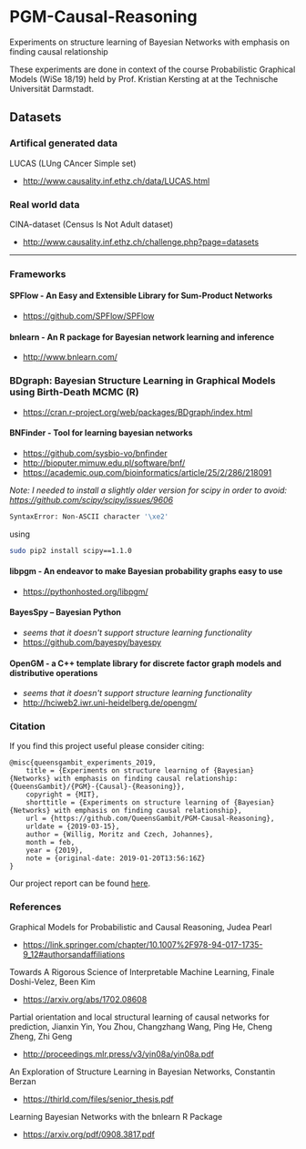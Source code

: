 # PGM-Causal-Reasoning
Experiments on structure learning of Bayesian Networks with emphasis on finding causal relationship

These experiments are done in context of the course Probabilistic Graphical Models (WiSe 18/19) held by Prof. Kristian Kersting at at the Technische Universität Darmstadt.

## Datasets

### Artifical generated data

LUCAS (LUng CAncer Simple set)
* http://www.causality.inf.ethz.ch/data/LUCAS.html

### Real world data

CINA-dataset (Census Is Not Adult dataset)
* http://www.causality.inf.ethz.ch/challenge.php?page=datasets

---

### Frameworks

#### SPFlow - An Easy and Extensible Library for Sum-Product Networks
* https://github.com/SPFlow/SPFlow

#### bnlearn - An R package for Bayesian network learning and inference 
* http://www.bnlearn.com/

### BDgraph: Bayesian Structure Learning in Graphical Models using Birth-Death MCMC (R)
* https://cran.r-project.org/web/packages/BDgraph/index.html

#### BNFinder - Tool for learning bayesian networks 
* https://github.com/sysbio-vo/bnfinder
* http://bioputer.mimuw.edu.pl/software/bnf/
* https://academic.oup.com/bioinformatics/article/25/2/286/218091

_Note: I needed to install a slightly older version for scipy in order to avoid: https://github.com/scipy/scipy/issues/9606_
```bash
SyntaxError: Non-ASCII character '\xe2'
```
using
```bash
sudo pip2 install scipy==1.1.0
```

#### libpgm - An endeavor to make Bayesian probability graphs easy to use
* https://pythonhosted.org/libpgm/

#### BayesSpy – Bayesian Python
* _seems that it doesn't support structure learning functionality_
* https://github.com/bayespy/bayespy

#### OpenGM - a C++ template library for discrete factor graph models and distributive operations
* _seems that it doesn't support structure learning functionality_
* http://hciweb2.iwr.uni-heidelberg.de/opengm/


### Citation

If you find this project useful please consider citing:
```
@misc{queensgambit_experiments_2019,
	title = {Experiments on structure learning of {Bayesian} {Networks} with emphasis on finding causal relationship: {QueensGambit}/{PGM}-{Causal}-{Reasoning}},
	copyright = {MIT},
	shorttitle = {Experiments on structure learning of {Bayesian} {Networks} with emphasis on finding causal relationship},
	url = {https://github.com/QueensGambit/PGM-Causal-Reasoning},
	urldate = {2019-03-15},
	author = {Willig, Moritz and Czech, Johannes},
	month = feb,
	year = {2019},
	note = {original-date: 2019-01-20T13:56:16Z}
}
```

Our project report can be found [here](PGM_Project_Report.pdf).

### References

Graphical Models for Probabilistic and Causal Reasoning, Judea Pearl
* https://link.springer.com/chapter/10.1007%2F978-94-017-1735-9_12#authorsandaffiliations

Towards A Rigorous Science of Interpretable Machine Learning, Finale Doshi-Velez, Been Kim
* https://arxiv.org/abs/1702.08608

Partial orientation and local structural learning of causal networks for prediction, Jianxin Yin, You Zhou, Changzhang Wang, Ping He, Cheng Zheng, Zhi Geng
* http://proceedings.mlr.press/v3/yin08a/yin08a.pdf

An Exploration of Structure Learning in Bayesian Networks, Constantin Berzan
* https://thirld.com/files/senior_thesis.pdf

Learning Bayesian Networks with the bnlearn R Package
* https://arxiv.org/pdf/0908.3817.pdf
